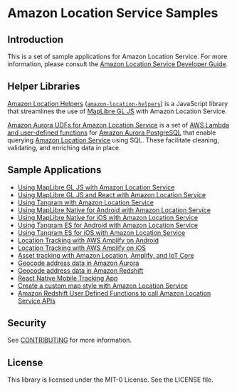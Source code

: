 # Amazon Location Service Samples

## Introduction

This is a set of sample applications for Amazon Location Service. For more information, please
consult the [Amazon Location Service Developer
Guide](https://docs.aws.amazon.com/location/latest/developerguide).

## Helper Libraries

[Amazon Location Helpers](amazon-location-helpers/)
([`amazon-location-helpers`](https://www.npmjs.com/package/amazon-location-helpers)) is a JavaScript
library that streamlines the use of [MapLibre GL JS](https://maplibre.org/maplibre-gl-js-docs/api/)
with Amazon Location Service.

[Amazon Aurora UDFs for Amazon Location Service](aurora-udfs/) is a set of [AWS Lambda and user-defined functions](https://docs.aws.amazon.com/AmazonRDS/latest/AuroraUserGuide/PostgreSQL-Lambda.html) for [Amazon Aurora PostgreSQL](https://aws.amazon.com/rds/aurora/postgresql-features/) that enable querying [Amazon Location Service](https://aws.amazon.com/location/) using SQL. These facilitate cleaning, validating, and enriching data in place.

## Sample Applications

* [Using MapLibre GL JS with Amazon Location Service](maplibre-gl-js/)
* [Using MapLibre GL JS and React with Amazon Location Service](maplibre-gl-js-react/)
* [Using Tangram with Amazon Location Service](tangram-js/)
* [Using MapLibre Native for Android with Amazon Location Service](maplibre-native-android/)
* [Using MapLibre Native for iOS with Amazon Location Service](maplibre-native-ios/)
* [Using Tangram ES for Android with Amazon Location Service](tangram-es-android/)
* [Using Tangram ES for iOS with Amazon Location Service](tangram-es-ios/)
* [Location Tracking with AWS Amplify on Android](tracking-android/)
* [Location Tracking with AWS Amplify on iOS](tracking-ios/)
* [Asset tracking with Amazon Location, Amplify, and IoT Core](maplibre-js-react-iot-asset-tracking/)
* [Geocode address data in Amazon Aurora](geocode-udf-lambda-aurora)
* [Geocode address data in Amazon Redshift](geocode-udf-lambda-redshift)
* [React Native Mobile Tracking App](https://github.com/aws-samples/amazon-location-service-mobile-tracker-react)
* [Create a custom map style with Amazon Location Service](create-custom-map-style/)
* [Amazon Redshift User Defined Functions to call Amazon Location Service APIs](https://github.com/aws-samples/amazon-redshift-location-user-defined-functions)

## Security

See [CONTRIBUTING](CONTRIBUTING.md#security-issue-notifications) for more information.

## License

This library is licensed under the MIT-0 License. See the LICENSE file.
